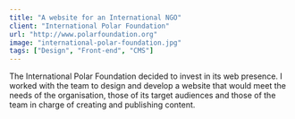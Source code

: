 ```yaml
---
title: "A website for an International NGO"
client: "International Polar Foundation"
url: "http://www.polarfoundation.org"
image: "international-polar-foundation.jpg"
tags: ["Design", "Front-end", "CMS"]
---
```


The International Polar Foundation decided to invest in its web presence. I worked with the team to design and develop a website that would meet the needs of the organisation, those of its target audiences and those of the team in charge of creating and publishing content.
